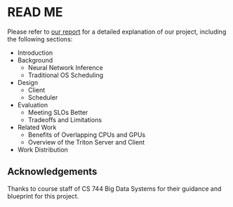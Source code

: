 # READ ME

Please refer to [our report](./Report.pdf) for a detailed explanation of our project, including the following sections:

- Introduction
- Background
    - Neural Network Inference
    - Traditional OS Scheduling
- Design
    - Client
    - Scheduler
- Evaluation
    - Meeting SLOs Better
    - Tradeoffs and Limitations
- Related Work
    - Benefits of Overlapping CPUs and GPUs
    - Overview of the Triton Server and Client
- Work Distribution

## Acknowledgements

Thanks to course staff of CS 744 Big Data Systems for their guidance and blueprint for this project.